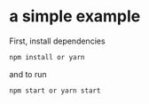 # a simple example


First, install dependencies 
```bash
npm install or yarn
```
and to run
```bash
npm start or yarn start
```
